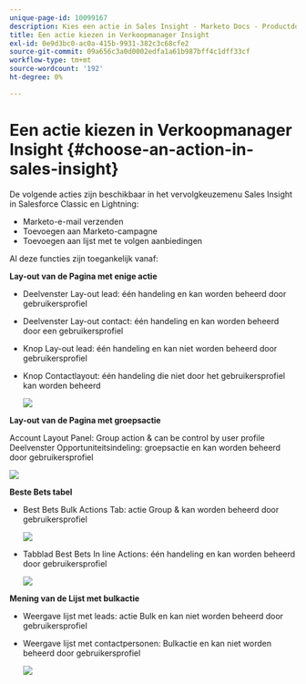 ```yaml
---
unique-page-id: 10099167
description: Kies een actie in Sales Insight - Marketo Docs - Productdocumentatie
title: Een actie kiezen in Verkoopmanager Insight
exl-id: 0e9d3bc0-ac0a-415b-9931-382c3c68cfe2
source-git-commit: 09a656c3a0d0002edfa1a61b987bff4c1dff33cf
workflow-type: tm+mt
source-wordcount: '192'
ht-degree: 0%

---
```


# Een actie kiezen in Verkoopmanager Insight {#choose-an-action-in-sales-insight}

De volgende acties zijn beschikbaar in het vervolgkeuzemenu Sales Insight in Salesforce Classic en Lightning:

* Marketo-e-mail verzenden
* Toevoegen aan Marketo-campagne
* Toevoegen aan lijst met te volgen aanbiedingen

Al deze functies zijn toegankelijk vanaf:

**Lay-out van de Pagina met enige actie**

* Deelvenster Lay-out lead: één handeling en kan worden beheerd door gebruikersprofiel
* Deelvenster Lay-out contact: één handeling en kan worden beheerd door een gebruikersprofiel
* Knop Lay-out lead: één handeling en kan niet worden beheerd door gebruikersprofiel
* Knop Contactlayout: één handeling die niet door het gebruikersprofiel kan worden beheerd

  ![](assets/-.png)

**Lay-out van de Pagina met groepsactie**

Account Layout Panel: Group action &amp; can be control by user profile
Deelvenster Opportuniteitsindeling: groepsactie en kan worden beheerd door gebruikersprofiel

![](assets/-.png)

**Beste Bets tabel**

* Best Bets Bulk Actions Tab: actie Group &amp; kan worden beheerd door gebruikersprofiel

  ![](assets/-.png)

* Tabblad Best Bets In line Actions: één handeling en kan worden beheerd door gebruikersprofiel

  ![](assets/-.png)

**Mening van de Lijst met bulkactie**

* Weergave lijst met leads: actie Bulk en kan niet worden beheerd door gebruikersprofiel
* Weergave lijst met contactpersonen: Bulkactie en kan niet worden beheerd door gebruikersprofiel

  ![](assets/-.png)
